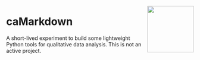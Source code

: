 <a href="https://uwaterloo.ca/networks-lab/"><img src="http://www.johnmclevey.com/assets/img/logo.png" width="125"  align="right" /></a>

# caMarkdown

A short-lived experiment to build some lightweight Python tools for qualitative data analysis. This is not an active project. 
